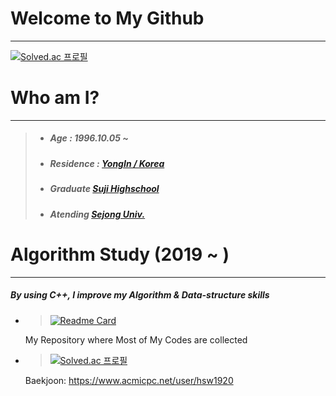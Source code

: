 <!--
**hsw1920/hsw1920** is a ✨ _special_ ✨ repository because its `README.md` (this file) appears on your GitHub profile.

Here are some ideas to get you started:

- 🔭 I’m currently working on ...
- 🌱 I’m currently learning ...
- 👯 I’m looking to collaborate on ...
- 🤔 I’m looking for help with ...
- 💬 Ask me about ...
- 📫 How to reach me: ...
- 😄 Pronouns: ...
- ⚡ Fun fact: ...
-->
# Welcome to My Github
-----
[![Solved.ac 프로필](http://mazassumnida.wtf/api/v2/generate_badge?boj=hsw1920)](https://solved.ac/hsw1920)

# Who am I?
-----
> - ##### Age : 1996.10.05 ~
> - ##### Residence : [YongIn / Korea](https://www.google.co.kr/maps/place/%EA%B2%BD%EA%B8%B0%EB%8F%84+%EC%9A%A9%EC%9D%B8%EC%8B%9C/data=!3m1!4b1!4m5!3m4!1s0x357b523d6ace33f5:0x9d3235701951b5fb!8m2!3d37.2410864!4d127.1775537?hl=ko)
> - ##### Graduate [Suji Highschool](https://suji.hs.kr/main.php)
> - ##### Atending [Sejong Univ.](http://www.sejong.ac.kr/)

# Algorithm Study (2019 ~ )
-----
##### By using C++, I improve my Algorithm & Data-structure skills  
 - >[![Readme Card](https://github-readme-stats.vercel.app/api/pin/?username=hsw1920&repo=Beakjoon)](https://github.com/hsw1920/Baekjoon)
    
    My Repository where Most of My Codes are collected 


- >[![Solved.ac 프로필](http://mazassumnida.wtf/api/v2/generate_badge?boj=hsw1920)](https://solved.ac/hsw1920)
    
    Baekjoon: <https://www.acmicpc.net/user/hsw1920>


